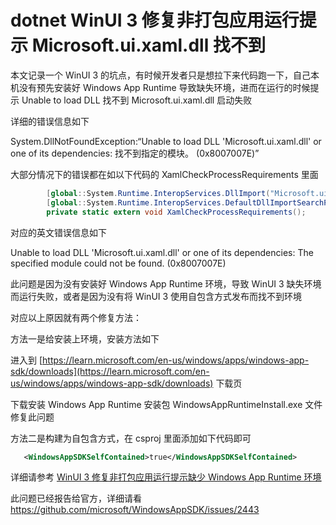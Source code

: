# dotnet WinUI 3 修复非打包应用运行提示 Microsoft.ui.xaml.dll 找不到

本文记录一个 WinUI 3 的坑点，有时候开发者只是想拉下来代码跑一下，自己本机没有预先安装好 Windows App Runtime 导致缺失环境，进而在运行的时候提示 Unable to load DLL 找不到 Microsoft.ui.xaml.dll 启动失败

<!--more-->
<!-- 发布 -->
<!-- 博客 -->

详细的错误信息如下

System.DllNotFoundException:“Unable to load DLL 'Microsoft.ui.xaml.dll' or one of its dependencies: 找不到指定的模块。 (0x8007007E)”

大部分情况下的错误都在如以下代码的 XamlCheckProcessRequirements 里面

```csharp
        [global::System.Runtime.InteropServices.DllImport("Microsoft.ui.xaml.dll")]
        [global::System.Runtime.InteropServices.DefaultDllImportSearchPaths(global::System.Runtime.InteropServices.DllImportSearchPath.SafeDirectories)]
        private static extern void XamlCheckProcessRequirements();
```

对应的英文错误信息如下

Unable to load DLL 'Microsoft.ui.xaml.dll' or one of its dependencies: The specified module could not be found. (0x8007007E)

此问题是因为没有安装好 Windows App Runtime 环境，导致 WinUI 3 缺失环境而运行失败，或者是因为没有将 WinUI 3 使用自包含方式发布而找不到环境

对应以上原因就有两个修复方法：

方法一是给安装上环境，安装方法如下

进入到 [https://learn.microsoft.com/en-us/windows/apps/windows-app-sdk/downloads](https://learn.microsoft.com/en-us/windows/apps/windows-app-sdk/downloads) 下载页

下载安装 Windows App Runtime 安装包 WindowsAppRuntimeInstall.exe 文件修复此问题

方法二是构建为自包含方式，在 csproj 里面添加如下代码即可

```xml
   <WindowsAppSDKSelfContained>true</WindowsAppSDKSelfContained>
```

详细请参考 [WinUI 3 修复非打包应用运行提示缺少 Windows App Runtime 环境](https://blog.lindexi.com/post/WinUI-3-%E4%BF%AE%E5%A4%8D%E9%9D%9E%E6%89%93%E5%8C%85%E5%BA%94%E7%94%A8%E8%BF%90%E8%A1%8C%E6%8F%90%E7%A4%BA%E7%BC%BA%E5%B0%91-Windows-App-Runtime-%E7%8E%AF%E5%A2%83.html )

此问题已经报告给官方，详细请看 <https://github.com/microsoft/WindowsAppSDK/issues/2443>